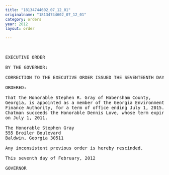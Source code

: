 ```yaml
---
title: "18134744602_07_12_01"
originalname: "18134744602_07_12_01"
category: orders
year: 2012
layout: order

---
```

<pre>
 

EXECUTIVE ORDER

BY THE GOVERNOR:

CORRECTION TO THE EXECUTIVE ORDER ISSUED THE SEVENTEENTH DAY OF AUGUST, 2011

ORDERED:

That the Honorable Stephen R. Gray of Habersham County,
Georgia, is appointed as a member of the Georgia Environmental
Finance Authority, for a term of office ending July 1, 2015.
Chatman succeeds the Honorable Dennis Love, whose term expired
on July 1, 2011.

The Honorable Stephen Gray
555 Broiler Boulevard
Baldwin, Georgia 30511

Any inconsistent previous order is hereby rescinded.

This seventh day of February, 2012

GOVERNOR

    

</pre>
